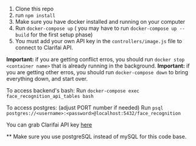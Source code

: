 1. Clone this repo
2. run `npm install`
3. Make sure you have docker installed and running on your computer
4. Run `docker-compose up` ( you may have to run `docker-compose up --build` for the first setup phase)
5. You must add your own API key in the `controllers/image.js` file to connect to Clarifai API.

**Important:** if you are getting conflict erros, you should run `docker stop <container name>` that is already running in the background.
**Important:** if you are getting other erros, you should run `docker-compose down` to bring everything down, and start over.

To access backend's bash:
Run `docker-compose exec face_recognition_api_tables bash`

To access postgres: (adjust PORT number if needed)
Run  `psql postgres://<username>:<password>@localhost:5432/face_recognition`

You can grab Clarifai API key [here](https://www.clarifai.com/)

** Make sure you use postgreSQL instead of mySQL for this code base.


